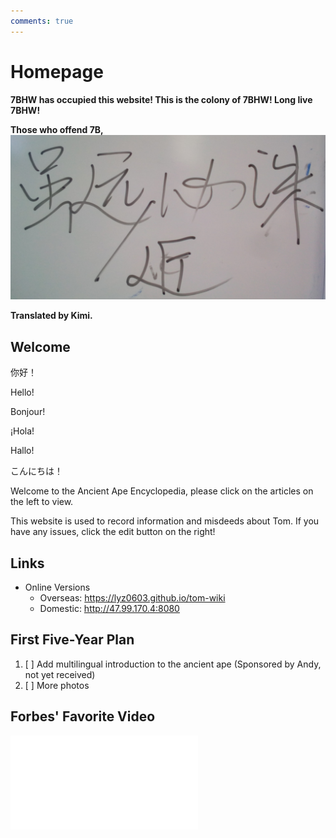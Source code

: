 ```yaml
---
comments: true
---
```


# Homepage

**7BHW has occupied this website! This is the colony of 7BHW! Long live 7BHW!**

**Those who offend 7B,** ![Though far/near, will be punished!](./files/index1.jpg)

**Translated by Kimi.**

## Welcome

你好！

Hello!

Bonjour!

¡Hola!

Hallo!

こんにちは！

Welcome to the Ancient Ape Encyclopedia, please click on the articles on the left to view.

This website is used to record information and misdeeds about Tom. If you have any issues, click the edit button on the right!

## Links

- Online Versions
    - Overseas: <https://lyz0603.github.io/tom-wiki>
    - Domestic: <http://47.99.170.4:8080>

## First Five-Year Plan

1. [ ] Add multilingual introduction to the ancient ape (Sponsored by Andy, not yet received)
2. [ ] More photos

## Forbes' Favorite Video

<iframe src="//player.bilibili.com/player.html?isOutside=true&aid=1104825245&bvid=BV1sw4m1D79p&cid=1557364390&p=1" scrolling="no" border="0" frameborder="no" framespacing="0" allowfullscreen="true"></iframe>
